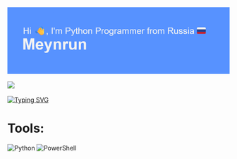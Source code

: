 <img src="/header.png"/>

![](http://github-profile-summary-cards.vercel.app/api/cards/profile-details?username=meynrun&theme=blueberry) 

[![Typing SVG](https://readme-typing-svg.demolab.com?font=Cascadia+Mono&size=56&duration=3000&pause=1000&width=435&lines=Python;Network;Encryption;Freedom)](https://git.io/typing-svg)


# Tools: 

![Python](https://img.shields.io/badge/python-3670A0?style=for-the-badge&logo=python&logoColor=ffdd54) 
![PowerShell](https://img.shields.io/badge/PowerShell-%235391FE.svg?style=for-the-badge&logo=powershell&logoColor=white)
